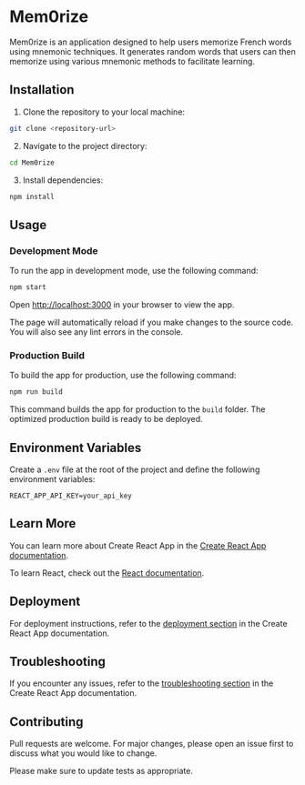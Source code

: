# Mem0rize

Mem0rize is an application designed to help users memorize French words using mnemonic techniques. It generates random words that users can then memorize using various mnemonic methods to facilitate learning.

## Installation

1. Clone the repository to your local machine:

```bash
git clone <repository-url>
```

2. Navigate to the project directory:

```bash
cd Mem0rize
```

3. Install dependencies:

```bash
npm install
```

## Usage

### Development Mode

To run the app in development mode, use the following command:

```bash
npm start
```

Open [http://localhost:3000](http://localhost:3000) in your browser to view the app.

The page will automatically reload if you make changes to the source code. You will also see any lint errors in the console.

### Production Build

To build the app for production, use the following command:

```bash
npm run build
```

This command builds the app for production to the `build` folder. The optimized production build is ready to be deployed.

## Environment Variables

Create a `.env` file at the root of the project and define the following environment variables:

```
REACT_APP_API_KEY=your_api_key
```

## Learn More

You can learn more about Create React App in the [Create React App documentation](https://facebook.github.io/create-react-app/docs/getting-started).

To learn React, check out the [React documentation](https://reactjs.org/).

## Deployment

For deployment instructions, refer to the [deployment section](https://facebook.github.io/create-react-app/docs/deployment) in the Create React App documentation.

## Troubleshooting

If you encounter any issues, refer to the [troubleshooting section](https://facebook.github.io/create-react-app/docs/troubleshooting) in the Create React App documentation.

## Contributing

Pull requests are welcome. For major changes, please open an issue first to discuss what you would like to change.

Please make sure to update tests as appropriate.

